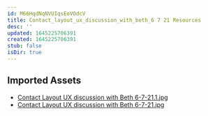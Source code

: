 ```yaml
---
id: M66HqdNqNVUIqsEoVOdcV
title: Contact_layout_ux_discussion_with_beth_6 7 21 Resources
desc: ''
updated: 1645225706391
created: 1645225706391
stub: false
isDir: true
---
```

## Imported Assets
- [Contact Layout UX discussion with Beth 6-7-21.1.jpg](/assets/contact-layout-ux-discussion-with-beth-6-7-21.jpg)
- [Contact Layout UX discussion with Beth 6-7-21.jpg](/assets/contact-layout-ux-discussion-with-beth-6-7-21.jpg)
